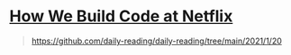 # [How We Build Code at Netflix](https://netflixtechblog.com/how-we-build-code-at-netflix-c5d9bd727f15)

> https://github.com/daily-reading/daily-reading/tree/main/2021/1/20
